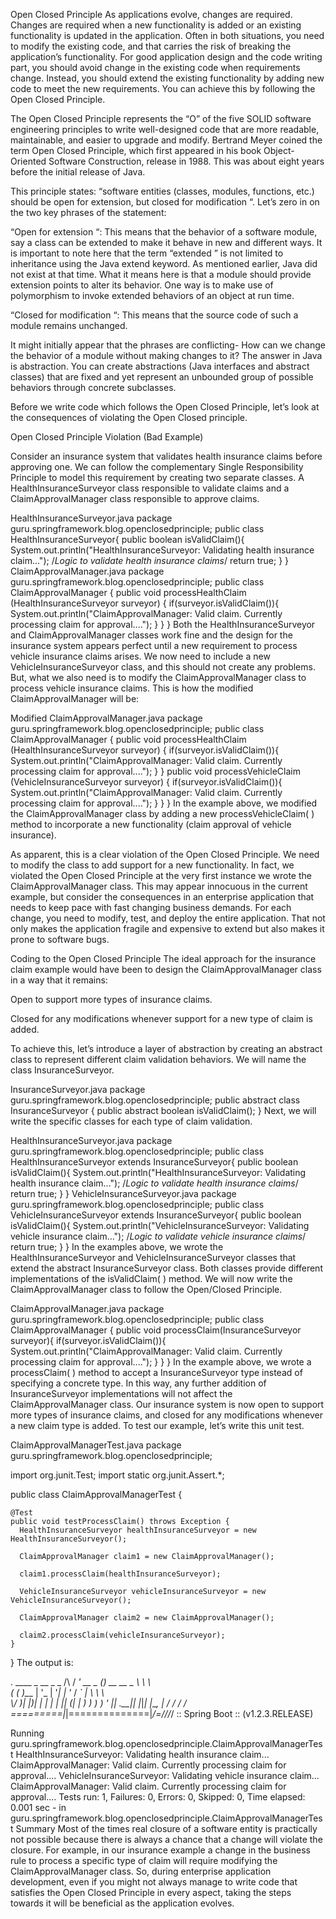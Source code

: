 Open Closed Principle
As applications evolve, changes are required. Changes are required when a new functionality is added or an existing functionality is updated in the application. Often in both situations, you need to modify the existing code, and that carries the risk of breaking the application’s functionality. For good application design and the code writing part, you should avoid change in the existing code when requirements change. Instead, you should extend the existing functionality by adding new code to meet the new requirements. You can achieve this by following the Open Closed Principle.

The Open Closed Principle represents the “O” of the five SOLID software engineering principles to write well-designed code that are more readable, maintainable, and easier to upgrade and modify. Bertrand Meyer coined the term Open Closed Principle, which first appeared in his book Object-Oriented Software Construction, release in 1988. This was about eight years before the initial release of Java.

This principle states: “software entities (classes, modules, functions, etc.) should be open for extension, but closed for modification “. Let’s zero in on the two key phrases of the statement:

“Open for extension “: This means that the behavior of a software module, say a class can be extended to make it behave in new and different ways. It is important to note here that the term “extended ” is not limited to inheritance using the Java extend keyword. As mentioned earlier, Java did not exist at that time. What it means here is that a module should provide extension points to alter its behavior. One way is to make use of polymorphism to invoke extended behaviors of an object at run time.

“Closed for modification “: This means that the source code of such a module remains unchanged.

It might initially appear that the phrases are conflicting- How can we change the behavior of a module without making changes to it? The answer in Java is abstraction. You can create abstractions (Java interfaces and abstract classes) that are fixed and yet represent an unbounded group of possible behaviors through concrete subclasses.

Before we write code which follows the Open Closed Principle, let’s look at the consequences of violating the Open Closed principle.


Open Closed Principle Violation (Bad Example)

Consider an insurance system that validates health insurance claims before approving one. We can follow the complementary Single Responsibility Principle to model this requirement by creating two separate classes. A HealthInsuranceSurveyor class responsible to validate claims and a ClaimApprovalManager class responsible to approve claims.

HealthInsuranceSurveyor.java
package guru.springframework.blog.openclosedprinciple;
public class HealthInsuranceSurveyor{
    public boolean isValidClaim(){
        System.out.println("HealthInsuranceSurveyor: Validating health insurance claim...");
        /*Logic to validate health insurance claims*/
        return true;
    }
}
ClaimApprovalManager.java
package guru.springframework.blog.openclosedprinciple;
public class ClaimApprovalManager {
    public void processHealthClaim (HealthInsuranceSurveyor surveyor)    {
        if(surveyor.isValidClaim()){
            System.out.println("ClaimApprovalManager: Valid claim. Currently processing claim for approval....");
        }
    }
}
Both the HealthInsuranceSurveyor and ClaimApprovalManager classes work fine and the design for the insurance system appears perfect until a new requirement to process vehicle insurance claims arises. We now need to include a new VehicleInsuranceSurveyor class, and this should not create any problems. But, what we also need is to modify the ClaimApprovalManager class to process vehicle insurance claims. This is how the modified ClaimApprovalManager will be:

Modified ClaimApprovalManager.java
package guru.springframework.blog.openclosedprinciple;
public class ClaimApprovalManager {
    public void processHealthClaim (HealthInsuranceSurveyor surveyor)    {
        if(surveyor.isValidClaim()){
            System.out.println("ClaimApprovalManager: Valid claim. Currently processing claim for approval....");
        }
    }
    public void processVehicleClaim (VehicleInsuranceSurveyor surveyor)    {
        if(surveyor.isValidClaim()){
            System.out.println("ClaimApprovalManager: Valid claim. Currently processing claim for approval....");
        }
    }
}
In the example above, we modified the ClaimApprovalManager class by adding a new processVehicleClaim( ) method to incorporate a new functionality (claim approval of vehicle insurance).

As apparent, this is a clear violation of the Open Closed Principle. We need to modify the class to add support for a new functionality. In fact, we violated the Open Closed Principle at the very first instance we wrote the ClaimApprovalManager class. This may appear innocuous in the current example, but consider the consequences in an enterprise application that needs to keep pace with fast changing business demands. For each change, you need to modify, test, and deploy the entire application. That not only makes the application fragile and expensive to extend but also makes it prone to software bugs.



Coding to the Open Closed Principle
The ideal approach for the insurance claim example would have been to design the ClaimApprovalManager class in a way that it remains:

Open to support more types of insurance claims.

Closed for any modifications whenever support for a new type of claim is added.

To achieve this, let’s introduce a layer of abstraction by creating an abstract class to represent different claim validation behaviors. We will name the class InsuranceSurveyor.

InsuranceSurveyor.java
package guru.springframework.blog.openclosedprinciple;
public abstract class InsuranceSurveyor {
    public abstract boolean isValidClaim();
}
Next, we will write the specific classes for each type of claim validation.

HealthInsuranceSurveyor.java
package guru.springframework.blog.openclosedprinciple;
public class HealthInsuranceSurveyor extends InsuranceSurveyor{
    public boolean isValidClaim(){
        System.out.println("HealthInsuranceSurveyor: Validating health insurance claim...");
        /*Logic to validate health insurance claims*/
        return true;
    }
}
VehicleInsuranceSurveyor.java
package guru.springframework.blog.openclosedprinciple;
public class VehicleInsuranceSurveyor extends InsuranceSurveyor{
    public boolean isValidClaim(){
       System.out.println("VehicleInsuranceSurveyor: Validating vehicle insurance claim...");
        /*Logic to validate vehicle insurance claims*/
        return true;
    }
}
In the examples above, we wrote the HealthInsuranceSurveyor and VehicleInsuranceSurveyor classes that extend the abstract InsuranceSurveyor class. Both classes provide different implementations of the isValidClaim( ) method. We will now write the ClaimApprovalManager class to follow the Open/Closed Principle.

ClaimApprovalManager.java
package guru.springframework.blog.openclosedprinciple;
public class ClaimApprovalManager {
    public void processClaim(InsuranceSurveyor surveyor){
        if(surveyor.isValidClaim()){
            System.out.println("ClaimApprovalManager: Valid claim. Currently processing claim for approval....");
        }
    }
}
In the example above, we wrote a processClaim( ) method to accept a InsuranceSurveyor type instead of specifying a concrete type. In this way, any further addition of InsuranceSurveyor implementations will not affect the ClaimApprovalManager class. Our insurance system is now open to support more types of insurance claims, and closed for any modifications whenever a new claim type is added. To test our example, let’s write this unit test.

ClaimApprovalManagerTest.java
package guru.springframework.blog.openclosedprinciple;
 
import org.junit.Test;
import static org.junit.Assert.*;
 
public class ClaimApprovalManagerTest {
 
    @Test
    public void testProcessClaim() throws Exception {
      HealthInsuranceSurveyor healthInsuranceSurveyor = new HealthInsuranceSurveyor();
 
      ClaimApprovalManager claim1 = new ClaimApprovalManager();
 
      claim1.processClaim(healthInsuranceSurveyor);
 
      VehicleInsuranceSurveyor vehicleInsuranceSurveyor = new VehicleInsuranceSurveyor();
 
      ClaimApprovalManager claim2 = new ClaimApprovalManager();
 
      claim2.processClaim(vehicleInsuranceSurveyor);
    }
}
The output is:

   .   ____          _            __ _ _
 /\\ / ___'_ __ _ _(_)_ __  __ _ \ \ \ \
( ( )\___ | '_ | '_| | '_ \/ _` | \ \ \ \
 \\/  ___)| |_)| | | | | || (_| |  ) ) ) )
  '  |____| .__|_| |_|_| |_\__, | / / / /
 =========|_|==============|___/=/_/_/_/
 :: Spring Boot ::        (v1.2.3.RELEASE)
 
Running guru.springframework.blog.openclosedprinciple.ClaimApprovalManagerTest
HealthInsuranceSurveyor: Validating health insurance claim...
ClaimApprovalManager: Valid claim. Currently processing claim for approval....
VehicleInsuranceSurveyor: Validating vehicle insurance claim...
ClaimApprovalManager: Valid claim. Currently processing claim for approval....
Tests run: 1, Failures: 0, Errors: 0, Skipped: 0, Time elapsed: 0.001 sec - in guru.springframework.blog.openclosedprinciple.ClaimApprovalManagerTest
Summary
Most of the times real closure of a software entity is practically not possible because there is always a chance that a change will violate the closure. For example, in our insurance example a change in the business rule to process a specific type of claim will require modifying the ClaimApprovalManager class. So, during enterprise application development, even if you might not always manage to write code that satisfies the Open Closed Principle in every aspect, taking the steps towards it will be beneficial as the application evolves.

